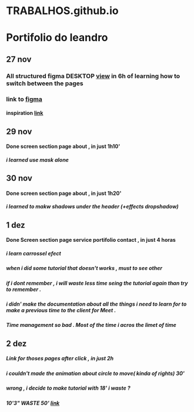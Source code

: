 # TRABALHOS.github.io
# Portifolio do leandro
## 27 nov     
### All structured figma DESKTOP [view](https://www.figma.com/proto/P4doErCKNSZc1hiQBG4tZW/Leandro?type=design&node-id=24-2&t=vnbFFHnEfjOfWFwz-0&scaling=min-zoom&page-id=0%3A1&starting-point-node-id=24%3A2&hide-ui=1)   in 6h of learning how to switch between the pages
### link to [figma](https://www.figma.com/file/P4doErCKNSZc1hiQBG4tZW/Leandro?type=design&node-id=27-1977&mode=design&t=vnbFFHnEfjOfWFwz-0)
#### inspiration [link](https://youtu.be/h5I8LB4N5UA?si=z6S-6zdQee1H362N)

## 29 nov 
#### Done screen section page about , in just 1h10'    
#####       i learned use mask alone

## 30 nov
#### Done screen section page about , in just 1h20'
#####      i learned  to makw shadows under the header (+effects dropshadow)

## 1 dez
#### Done Screen section page service portifolio contact , in just 4 horas 
#####      i learn carrossel efect 
#####      when i did some tutorial that doesn't works , must to see other 
#####      if i dont remember , i will waste less time seing the tutorial again than try to remember .
#####      i didn' make the documentation about all the things i need to learn for to make a previous time to the client for Meet .
#####      Time management so bad . Most of the time i acros the limet of time

## 2 dez 
#####      Link for thoses pages after click       , in just 2h
#####      i couldn't made the animation about circle to move( kinda of rights) 30'
#####      wrong , i decide to make tutorial with   18'  i waste ?  
#####                                                10'3"   WASTE 50' [link](https://youtu.be/7Sf5AaXvJeE?si=ljFjjPz7dzzG2Nfq)
